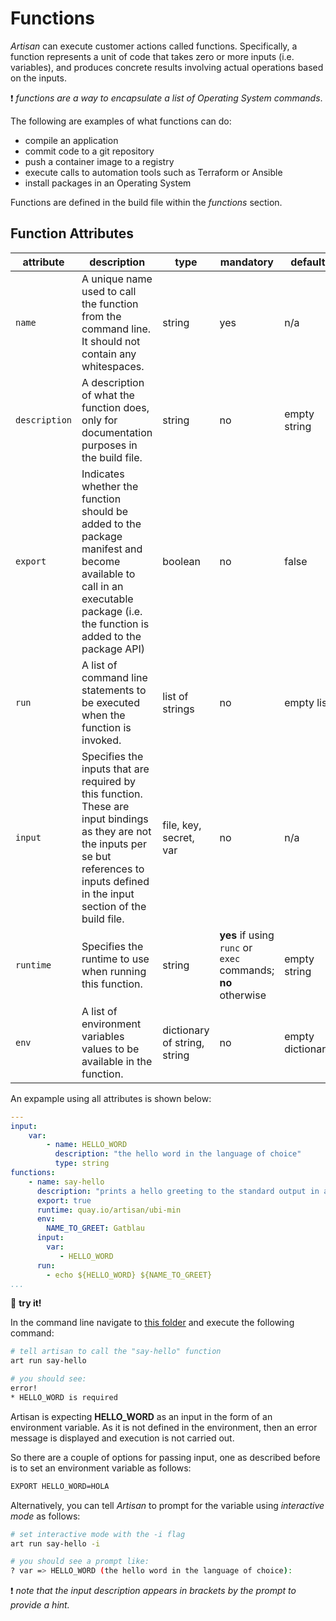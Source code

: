 # Functions

*Artisan* can execute customer actions called functions. Specifically, a function represents a unit of code that takes zero or more inputs (i.e. variables), and produces concrete results involving actual operations based on the inputs.

:exclamation: *functions are a way to encapsulate a list of Operating System commands*.

The following are examples of what functions can do:
  
- compile an application
- commit code to a git repository
- push a container image to a registry
- execute calls to automation tools such as Terraform or Ansible
- install packages in an Operating System

Functions are defined in the build file within the *functions* section.

## Function Attributes

| attribute | description | type | mandatory | default |
|---|---|---|---|---|
| `name` | A unique name used to call the function from the command line. It should not contain any whitespaces. | string | yes | n/a |
| `description` | A description of what the function does, only for documentation purposes in the build file. | string | no | empty string |
| `export` | Indicates whether the function should be added to the package manifest and become available to call in an executable package (i.e. the function is added to the package API) | boolean | no | false |
| `run` | A list of command line statements to be executed when the function is invoked. | list of strings | no |  empty list |
| `input` | Specifies the inputs that are required by this function. These are input bindings as they are not the inputs per se but references to inputs defined in the input section of the build file. | file, key, secret, var | no | n/a |
| `runtime` | Specifies the runtime to use when running this function. | string | **yes** if using `runc` or `exec` commands; **no** otherwise | empty string |
| `env` | A list of environment variables values to be available in the function. | dictionary of string, string | no | empty dictionary |

An expample using all attributes is shown below:

```yaml
---
input:
    var:
        - name: HELLO_WORD
          description: "the hello word in the language of choice"
          type: string
functions:
    - name: say-hello
      description: "prints a hello greeting to the standard output in a specific language"
      export: true
      runtime: quay.io/artisan/ubi-min
      env: 
        NAME_TO_GREET: Gatblau
      input:
        var:
           - HELLO_WORD
      run:
        - echo ${HELLO_WORD} ${NAME_TO_GREET}  
...
```

:checkered_flag: **try it!**

In the command line navigate to [this folder](exercise/50) and execute the following command:

```bash
# tell artisan to call the "say-hello" function
art run say-hello

# you should see:
error!
* HELLO_WORD is required
```

Artisan is expecting **HELLO_WORD** as an input in the form of an environment variable. As it is not defined in the environment, then an error message is displayed and execution is not carried out.

So there are a couple of options for passing input, one as described before is to set an environment variable as follows:

```bash
EXPORT HELLO_WORD=HOLA
```

Alternatively, you can tell *Artisan* to prompt for the variable using *interactive mode* as follows:

```bash
# set interactive mode with the -i flag
art run say-hello -i

# you should see a prompt like:
? var => HELLO_WORD (the hello word in the language of choice): 
```

:exclamation: *note that the input description appears in brackets by the prompt to provide a hint.*


